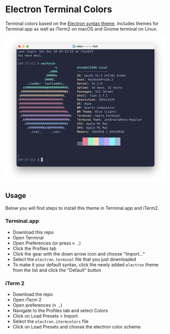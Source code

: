 # Electron Terminal Colors

Terminal colors based on the [Electron syntax theme](http://www.github.com/electron-highlighter/). Includes themes for Terminal.app as well as iTerm2 on macOS and Gnome terminal on Linux.

![Screenshot](/screenshot.png)

## Usage

Below you will find steps to install this theme in Terminal.app and iTerm2.

### Terminal.app

- Download this repo
- Open Terminal
- Open Preferences (or press `⌘ ,`)
- Click the Profiles tab
- Click the gear with the down arrow icon and choose "Import..."
- Select the `electron.terminal` file that you just downloaded
- To make it your default syntax, click the newly added `electron` theme from the list and click the "Default" button

### iTerm 2

- Download the repo
- Open iTerm 2
- Open preferences (`⌘ ,`)
- Navigate to the Profiles tab and select Colors
- Click on Load Presets > Import
- Select the `electron.itermcolors` file
- Click on Load Presets and choose the electron color scheme
